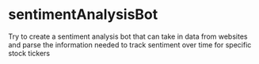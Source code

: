 # sentimentAnalysisBot
Try to create a sentiment analysis bot that can take in data from websites and parse the information needed to track sentiment over time for specific stock tickers
